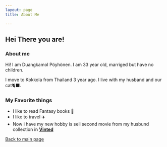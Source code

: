 ```yaml
---
layout: page
title: About Me

---
```


## Hei There you are!

### About me

Hi! I am Duangkamol Pöyhönen. I am 33 year old, marriged but have no children.

I move to Kokkola from Thailand 3 year ago. I live with my husband and our cat🐈‍⬛.

### My Favorite things
* I like to read Fantasy books 📖
* I like to travel ✈️
* Now i have my new hobby is sell second movie from my husbund collection in [**Vinted**](https://www.vinted.fi/member/270203085-mollybeer)



[Back to main page](index.md)






